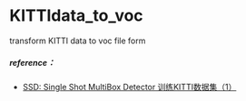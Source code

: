 # KITTIdata_to_voc
transform KITTI data to voc file form
##### reference：
- [SSD: Single Shot MultiBox Detector 训练KITTI数据集（1）](https://blog.csdn.net/jesse_mx/article/details/65634482)

